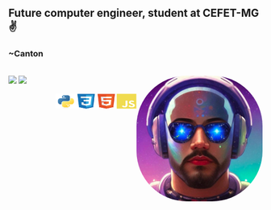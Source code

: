 ## Future computer engineer, student at CEFET-MG ✌️
### ~Canton

<div style="display: block"><br>
<img align="right" alt="Canton-pic" height="250" style="border-radius:100px;"src="Eu.jpeg">



<picture>
<source 
  srcset="https://github-readme-stats.vercel.app/api?username=EmilioCanton&show_icons=true"
  media="(prefers-color-scheme: dark)"
/>
<source
  srcset="https://github-readme-stats.vercel.app/api?username=EmilioCanton&show_icons=true&theme=jolly"
  media="(prefers-color-scheme: light), (prefers-color-scheme: no-preference)"
/>
<img src="https://github-readme-stats.vercel.app/api?username=EmilioCanton&show_icons=true"/>
</picture>


<picture>
<source 
  srcset="https://github-readme-stats.vercel.app/api/top-langs/?username=EmilioCanton&layout=compact"
  media="(prefers-color-scheme: dark)"
/>
<source
  srcset="https://github-readme-stats.vercel.app/api/top-langs/?username=EmilioCanton&layout=compact&theme=jolly"
  media="(prefers-color-scheme: light), (prefers-color-scheme: no-preference)"
/>
<img src="https://github.com/anuraghazra/github-readme-stats" />
</picture>

<div style="display: inline_block"><br>
  <img align="right" alt="Canton-Js" height="30" width="40" src="https://raw.githubusercontent.com/devicons/devicon/master/icons/javascript/javascript-plain.svg">
  <img align="right" alt="Canton-HTML" height="30" width="40" src="https://raw.githubusercontent.com/devicons/devicon/master/icons/html5/html5-original.svg">
  <img align="right" alt="Canton-CSS" height="30" width="40" src="https://raw.githubusercontent.com/devicons/devicon/master/icons/css3/css3-original.svg">
  <img align="right" alt="Canton-Python" height="30" width="40" src="https://raw.githubusercontent.com/devicons/devicon/master/icons/python/python-original.svg">
</div>
 </div>





